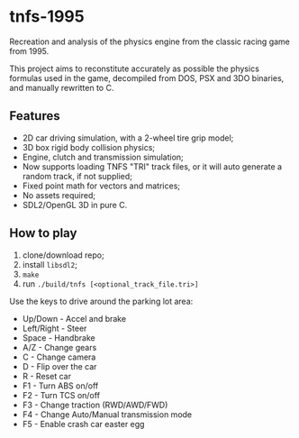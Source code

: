 # tnfs-1995

Recreation and analysis of the physics engine from the classic racing game from 1995.

This project aims to reconstitute accurately as possible the physics formulas used in the game, decompiled from DOS, PSX and 3DO binaries, and manually rewritten to C.

## Features
* 2D car driving simulation, with a 2-wheel tire grip model;
* 3D box rigid body collision physics;
* Engine, clutch and transmission simulation;
* Now supports loading TNFS "TRI" track files, or it will auto generate a random track, if not supplied;
* Fixed point math for vectors and matrices;
* No assets required;
* SDL2/OpenGL 3D in pure C.

## How to play
1. clone/download repo;
2. install `libsdl2`;
3. `make`
4. run `./build/tnfs [<optional_track_file.tri>]`

Use the keys to drive around the parking lot area:
* Up/Down - Accel and brake
* Left/Right - Steer
* Space - Handbrake
* A/Z - Change gears
* C - Change camera
* D - Flip over the car
* R - Reset car
* F1 - Turn ABS on/off
* F2 - Turn TCS on/off
* F3 - Change traction (RWD/AWD/FWD)
* F4 - Change Auto/Manual transmission mode
* F5 - Enable crash car easter egg
